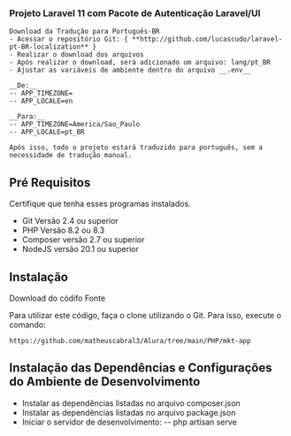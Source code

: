 ### Projeto Laravel 11 com Pacote de Autenticação Laravel/UI

```
Download da Tradução para Português-BR
- Acessar o repositório Git: { **http://github.com/lucascudo/laravel-pt-BR-localization** }
- Realizar o download dos arquivos
- Após realizar o download, será adicionado um arquivo: lang/pt_BR
- Ajustar as variáveis de ambiente dentro do arquivo __.env__

__De:__
-- APP_TIMEZONE=
-- APP_LOCALE=en

__Para:__
-- APP_TIMEZONE=America/Sao_Paulo
-- APP_LOCALE=pt_BR

Após isso, todo o projeto estará traduzido para português, sem a necessidade de tradução manual.
```

## Pré Requisitos

Certifique que tenha esses programas instalados.

-   Git Versão 2.4 ou superior
-   PHP Versão 8.2 ou 8.3
-   Composer versão 2.7 ou superior
-   NodeJS versão 20.1 ou superior

## Instalação

Download do códifo Fonte

Para utilizar este código, faça o clone utilizando o Git. Para isso, execute o comando:

```
https://github.com/matheuscabral3/Alura/tree/main/PHP/mkt-app
```

## Instalação das Dependências e Configurações do Ambiente de Desenvolvimento

-   Instalar as dependências listadas no arquivo composer.json
-   Instalar as dependências listadas no arquivo package.json
-   Iniciar o servidor de desenvolvimento:
    -- php artisan serve
